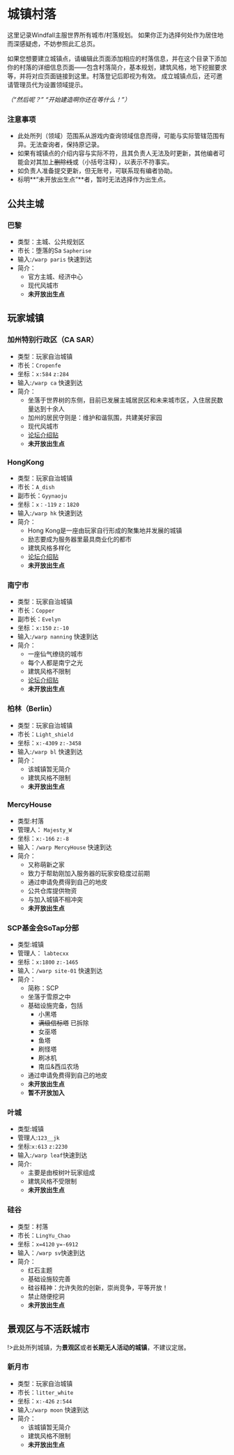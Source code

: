 # 城镇村落

这里记录Windfall主服世界所有城市/村落规划。 如果你正为选择何处作为居住地而深感疑虑，不妨参照此汇总页。

如果您想要建立城镇点，请编辑此页面添加相应的村落信息，并在这个目录下添加你的村落的详细信息页面——包含村落简介，基本规划，建筑风格，地下挖掘要求等，并将对应页面链接到这里。村落登记后即视为有效。
成立城镇点后，还可邀请管理员代为设置领域提示。

<em>（“然后呢？” “开始建造啊你还在等什么！”）</em>

### 注意事项

- 此处所列（领域）范围系从游戏内查询领域信息而得，可能与实际管辖范围有异。无法查询者，保持原记录。
- 如果有城镇点的介绍内容与实际不符，且其负责人无法及时更新，其他编者可能会对其加上~~删除线~~或（小括号注释），以表示不符事实。
- 如负责人准备提交更新，但无账号，可联系现有编者协助。
- 标明**“未开放出生点”**者，暂时无法选择作为出生点。

## 公共主城

### 巴黎

- 类型：主城、公共规划区
- 市长：堕落的Sa `Sapherise`
- 输入:`/warp paris` 快速到达
- 简介：
  - 官方主城、经济中心
  - 现代风城市
  - **未开放出生点**
  
## 玩家城镇

### 加州特别行政区（CA SAR）

- 类型：玩家自治城镇
- 市长：`Cropenfe`
- 坐标：`x:584` `z:284`
- 输入:`/warp ca` 快速到达
- 简介：
  - 坐落于世界树的东侧，目前已发展主城居民区和未来城市区，入住居民数量达到十余人
  - 加州的居民守则是：维护和谐氛围，共建美好家园
  - 现代风城市
  - [论坛介绍贴](https://g.sotap.org/d/42)
  - **未开放出生点**
  
### HongKong

- 类型：玩家自治城镇
- 市长：`A_dish`
- 副市长：`Gyynaoju`
- 坐标：`x：-119` `z：1820` 
- 输入:`/warp hk` 快速到达
- 简介：
  - Hong Kong是一座由玩家自行形成的聚集地并发展的城镇
  - 励志要成为服务器里最具商业化的都市
  - 建筑风格多样化
  - [论坛介绍贴](https://g.sotap.org/d/49-welcome-to-hongkong)
  - **未开放出生点**
  
### 南宁市

- 类型：玩家自治城镇
- 市长：`Copper`
- 副市长：`Evelyn`
- 坐标：`x:150` `z:-10`
- 输入:`/warp nanning` 快速到达
- 简介：
  - 一座仙气缭绕的城市
  - 每个人都是南宁之光
  - 建筑风格不限制
  - [论坛介绍贴](https://g.sotap.org/d/47)
  - **未开放出生点**
  
### 柏林（Berlin）

- 类型：玩家自治城镇
- 市长：`Light_shield`
- 坐标：`x:-4309` `z:-3458`
- 输入:`/warp bl` 快速到达
- 简介：
  - 该城镇暂无简介
  - 建筑风格不限制
  - **未开放出生点**
  
### MercyHouse

- 类型:村落
- 管理人： `Majesty_W`
- 坐标：`x:-166` `z:-8`
- 输入：`/warp MercyHouse` 快速到达
- 简介：
  - 又称萌新之家
  - 致力于帮助刚加入服务器的玩家安稳度过前期
  - 通过申请免费得到自己的地皮
  - 公共仓库提供物资
  - 与加入城镇不相冲突
  - **未开放出生点**
  
### SCP基金会SoTap分部

- 类型:城镇
- 管理人： `labtecxx`
- 坐标：`x:1800` `z:-1465`
- 输入：`/warp site-01` 快速到达
- 简介：
  - 简称：SCP
  - 坐落于雪原之中
  - 基础设施完备，包括
    - 小黑塔
    - ~~满级信标塔~~ 已拆除
    - 女巫塔
    - 鱼塔
    - 刷怪塔
    - 刷冰机
    - 南瓜&西瓜农场
  - 通过申请免费得到自己的地皮
  - **未开放出生点**
  - **暂不开放加入**

### 叶城

- 类型:城镇
- 管理人:`123__jk`
- 坐标:`x:613` `z:2230`
- 输入:`/warp leaf`快速到达
- 简介:
  - 主要是由桉树叶玩家组成
  - 建筑风格不受限制
  - **未开放出生点**

### 硅谷

- 类型：村落
- 市长：`LingYu_Chao`
- 坐标：`x=4120` `y=-6912`
- 输入：`/warp sv`快速到达
- 简介：
  - 红石主题
  - 基础设施较完善
  - 硅谷精神：允许失败的创新，崇尚竞争，平等开放！
  - 禁止随便挖洞
  - **未开放出生点**

## 景观区与不活跃城市

!>此处所列城镇，为**景观区**或者**长期无人活动的城镇**，不建议定居。

### 新月市

- 类型：玩家自治城镇
- 市长：`litter_white`
- 坐标：`x:-426` `z:544`
- 输入:`/warp moon` 快速到达
- 简介：
  - 该城镇暂无简介
  - 建筑风格不限制
  - **未开放出生点**
